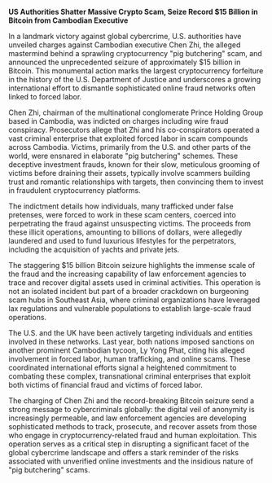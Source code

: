 **US Authorities Shatter Massive Crypto Scam, Seize Record $15 Billion in Bitcoin from Cambodian Executive**

In a landmark victory against global cybercrime, U.S. authorities have unveiled charges against Cambodian executive Chen Zhi, the alleged mastermind behind a sprawling cryptocurrency "pig butchering" scam, and announced the unprecedented seizure of approximately $15 billion in Bitcoin. This monumental action marks the largest cryptocurrency forfeiture in the history of the U.S. Department of Justice and underscores a growing international effort to dismantle sophisticated online fraud networks often linked to forced labor.

Chen Zhi, chairman of the multinational conglomerate Prince Holding Group based in Cambodia, was indicted on charges including wire fraud conspiracy. Prosecutors allege that Zhi and his co-conspirators operated a vast criminal enterprise that exploited forced labor in scam compounds across Cambodia. Victims, primarily from the U.S. and other parts of the world, were ensnared in elaborate "pig butchering" schemes. These deceptive investment frauds, known for their slow, meticulous grooming of victims before draining their assets, typically involve scammers building trust and romantic relationships with targets, then convincing them to invest in fraudulent cryptocurrency platforms.

The indictment details how individuals, many trafficked under false pretenses, were forced to work in these scam centers, coerced into perpetrating the fraud against unsuspecting victims. The proceeds from these illicit operations, amounting to billions of dollars, were allegedly laundered and used to fund luxurious lifestyles for the perpetrators, including the acquisition of yachts and private jets.

The staggering $15 billion Bitcoin seizure highlights the immense scale of the fraud and the increasing capability of law enforcement agencies to trace and recover digital assets used in criminal activities. This operation is not an isolated incident but part of a broader crackdown on burgeoning scam hubs in Southeast Asia, where criminal organizations have leveraged lax regulations and vulnerable populations to establish large-scale fraud operations.

The U.S. and the UK have been actively targeting individuals and entities involved in these networks. Last year, both nations imposed sanctions on another prominent Cambodian tycoon, Ly Yong Phat, citing his alleged involvement in forced labor, human trafficking, and online scams. These coordinated international efforts signal a heightened commitment to combating these complex, transnational criminal enterprises that exploit both victims of financial fraud and victims of forced labor.

The charging of Chen Zhi and the record-breaking Bitcoin seizure send a strong message to cybercriminals globally: the digital veil of anonymity is increasingly permeable, and law enforcement agencies are developing sophisticated methods to track, prosecute, and recover assets from those who engage in cryptocurrency-related fraud and human exploitation. This operation serves as a critical step in disrupting a significant facet of the global cybercrime landscape and offers a stark reminder of the risks associated with unverified online investments and the insidious nature of "pig butchering" scams.